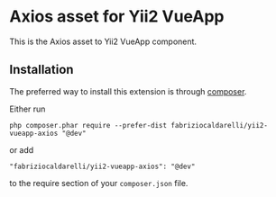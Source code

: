 Axios asset for Yii2 VueApp
=====================

This is the Axios asset to Yii2 VueApp component.

Installation
------------

The preferred way to install this extension is through [composer](http://getcomposer.org/download/).

Either run

```
php composer.phar require --prefer-dist fabriziocaldarelli/yii2-vueapp-axios "@dev"
```

or add

```
"fabriziocaldarelli/yii2-vueapp-axios": "@dev"
```

to the require section of your `composer.json` file.

